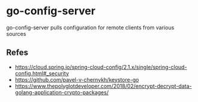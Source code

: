 # go-config-server

go-config-server pulls configuration for remote clients from various sources

## Refes

- https://cloud.spring.io/spring-cloud-config/2.1.x/single/spring-cloud-config.html#_security
- https://github.com/pavel-v-chernykh/keystore-go
- https://www.thepolyglotdeveloper.com/2018/02/encrypt-decrypt-data-golang-application-crypto-packages/
